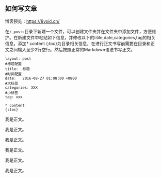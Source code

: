 
## 如何写文章

博客预览：<https://8void.cn/>

在`/_posts`目录下新建一个文件，可以创建文件夹并在文件夹中添加文件，方便维护。在新建文件中粘贴如下信息，并修改以下的titile,date,categories,tag的相关信息，添加* content {:toc}为目录相关信息，在进行正文书写前需要在目录和正文之间输入至少2行空行。然后按照正常的Markdown语法书写正文。

```
layout: post
#标题配置
title:  标题
#时间配置
date:   2016-08-27 01:08:00 +0800
#大标签
categories: XXX
#小标签
tag: xxx

* content
{:toc}
```

我是正文。

我是正文。

我是正文。

我是正文。

我是正文。

我是正文。
